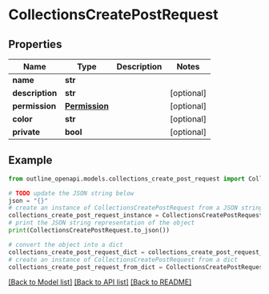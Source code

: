 # CollectionsCreatePostRequest


## Properties

Name | Type | Description | Notes
------------ | ------------- | ------------- | -------------
**name** | **str** |  | 
**description** | **str** |  | [optional] 
**permission** | [**Permission**](Permission.md) |  | [optional] 
**color** | **str** |  | [optional] 
**private** | **bool** |  | [optional] 

## Example

```python
from outline_openapi.models.collections_create_post_request import CollectionsCreatePostRequest

# TODO update the JSON string below
json = "{}"
# create an instance of CollectionsCreatePostRequest from a JSON string
collections_create_post_request_instance = CollectionsCreatePostRequest.from_json(json)
# print the JSON string representation of the object
print(CollectionsCreatePostRequest.to_json())

# convert the object into a dict
collections_create_post_request_dict = collections_create_post_request_instance.to_dict()
# create an instance of CollectionsCreatePostRequest from a dict
collections_create_post_request_from_dict = CollectionsCreatePostRequest.from_dict(collections_create_post_request_dict)
```
[[Back to Model list]](../README.md#documentation-for-models) [[Back to API list]](../README.md#documentation-for-api-endpoints) [[Back to README]](../README.md)


